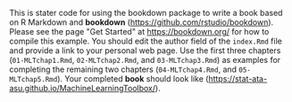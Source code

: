 This is stater code for using the bookdown package to write a book based on R Markdown and **bookdown** (https://github.com/rstudio/bookdown). Please see the page "Get Started" at https://bookdown.org/ for how to compile this example.  You should edit the author field of the `index.Rmd` file and provide a link to your personal web page.  Use the first three chapters (`01-MLTchap1.Rmd`, `02-MLTchap2.Rmd`, and `03-MLTchap3.Rmd`) as examples for completing the remaining two chapters (`04-MLTchap4.Rmd`, and `05-MLTchap5.Rmd`).  Your completed **book** should look like (https://stat-ata-asu.github.io/MachineLearningToolbox/).

